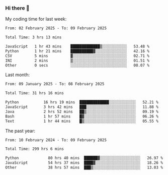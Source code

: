 ### Hi there 👋

My coding time for last week:

<!--START_SECTION:week-->

```txt
From: 02 February 2025 - To: 09 February 2025

Total Time: 3 hrs 13 mins

JavaScript   1 hr 43 mins    █████████████▒░░░░░░░░░░░   53.48 %
Python       1 hr 21 mins    ██████████▓░░░░░░░░░░░░░░   42.16 %
CSV          5 mins          ▓░░░░░░░░░░░░░░░░░░░░░░░░   02.71 %
INI          2 mins          ▒░░░░░░░░░░░░░░░░░░░░░░░░   01.51 %
Other        0 secs          ░░░░░░░░░░░░░░░░░░░░░░░░░   00.07 %
```

<!--END_SECTION:week-->

Last month:

<!--START_SECTION:month-->

```txt
From: 09 January 2025 - To: 08 February 2025

Total Time: 31 hrs 16 mins

Python           16 hrs 19 mins  █████████████░░░░░░░░░░░░   52.21 %
JavaScript       3 hrs 42 mins   ███░░░░░░░░░░░░░░░░░░░░░░   11.88 %
Java             2 hrs 52 mins   ██▒░░░░░░░░░░░░░░░░░░░░░░   09.19 %
Bash             1 hr 57 mins    █▓░░░░░░░░░░░░░░░░░░░░░░░   06.26 %
Text             1 hr 44 mins    █▒░░░░░░░░░░░░░░░░░░░░░░░   05.55 %
```

<!--END_SECTION:month-->

The past year:

<!--START_SECTION:year-->

```txt
From: 10 February 2024 - To: 09 February 2025

Total Time: 299 hrs 6 mins

Python             80 hrs 40 mins  ██████▓░░░░░░░░░░░░░░░░░░   26.97 %
JavaScript         54 hrs 37 mins  ████▓░░░░░░░░░░░░░░░░░░░░   18.26 %
Other              38 hrs 57 mins  ███▒░░░░░░░░░░░░░░░░░░░░░   13.03 %
```

<!--END_SECTION:year-->
